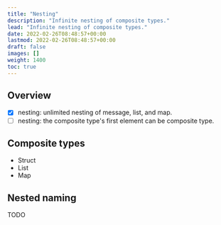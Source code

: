 ```yaml
---
title: "Nesting"
description: "Infinite nesting of composite types."
lead: "Infinite nesting of composite types."
date: 2022-02-26T08:48:57+00:00
lastmod: 2022-02-26T08:48:57+00:00
draft: false
images: []
weight: 1400
toc: true
---
```


## Overview

- [x] nesting: unlimited nesting of message, list, and map.
- [ ] nesting: the composite type's first element can be composite type.

## Composite types

- Struct
- List
- Map

## Nested naming

TODO
